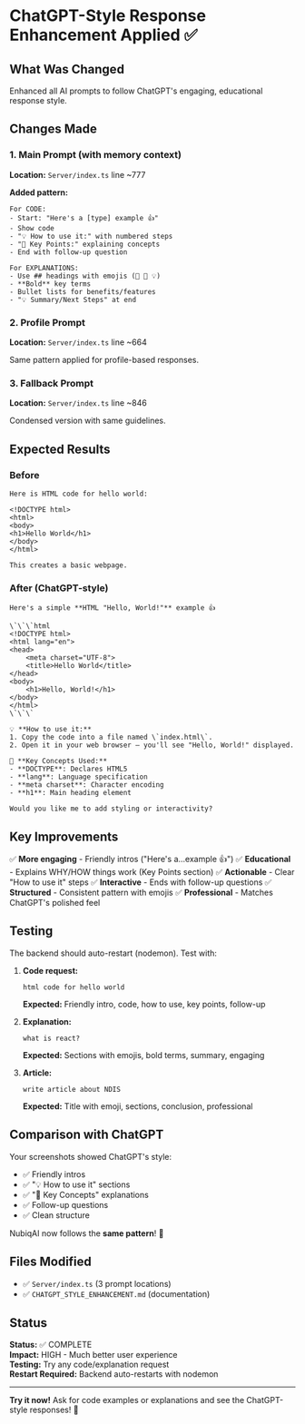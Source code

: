 # ChatGPT-Style Response Enhancement Applied ✅

## What Was Changed

Enhanced all AI prompts to follow ChatGPT's engaging, educational response style.

## Changes Made

### 1. Main Prompt (with memory context)
**Location:** `Server/index.ts` line ~777

**Added pattern:**
```
For CODE:
- Start: "Here's a [type] example 👍"
- Show code
- "💡 How to use it:" with numbered steps
- "🔑 Key Points:" explaining concepts
- End with follow-up question

For EXPLANATIONS:
- Use ## headings with emojis (🌟 🚀 💡)
- **Bold** key terms
- Bullet lists for benefits/features
- "💡 Summary/Next Steps" at end
```

### 2. Profile Prompt
**Location:** `Server/index.ts` line ~664

Same pattern applied for profile-based responses.

### 3. Fallback Prompt
**Location:** `Server/index.ts` line ~846

Condensed version with same guidelines.

## Expected Results

### Before
```
Here is HTML code for hello world:

<!DOCTYPE html>
<html>
<body>
<h1>Hello World</h1>
</body>
</html>

This creates a basic webpage.
```

### After (ChatGPT-style)
```
Here's a simple **HTML "Hello, World!"** example 👍

\`\`\`html
<!DOCTYPE html>
<html lang="en">
<head>
    <meta charset="UTF-8">
    <title>Hello World</title>
</head>
<body>
    <h1>Hello, World!</h1>
</body>
</html>
\`\`\`

💡 **How to use it:**
1. Copy the code into a file named \`index.html\`.
2. Open it in your web browser — you'll see "Hello, World!" displayed.

🔑 **Key Concepts Used:**
- **DOCTYPE**: Declares HTML5
- **lang**: Language specification
- **meta charset**: Character encoding
- **h1**: Main heading element

Would you like me to add styling or interactivity?
```

## Key Improvements

✅ **More engaging** - Friendly intros ("Here's a...example 👍")
✅ **Educational** - Explains WHY/HOW things work (Key Points section)
✅ **Actionable** - Clear "How to use it" steps
✅ **Interactive** - Ends with follow-up questions
✅ **Structured** - Consistent pattern with emojis
✅ **Professional** - Matches ChatGPT's polished feel

## Testing

The backend should auto-restart (nodemon). Test with:

1. **Code request:**
   ```
   html code for hello world
   ```
   **Expected:** Friendly intro, code, how to use, key points, follow-up

2. **Explanation:**
   ```
   what is react?
   ```
   **Expected:** Sections with emojis, bold terms, summary, engaging

3. **Article:**
   ```
   write article about NDIS
   ```
   **Expected:** Title with emoji, sections, conclusion, professional

## Comparison with ChatGPT

Your screenshots showed ChatGPT's style:
- ✅ Friendly intros
- ✅ "💡 How to use it" sections
- ✅ "🔑 Key Concepts" explanations  
- ✅ Follow-up questions
- ✅ Clean structure

NubiqAI now follows the **same pattern**! 🎉

## Files Modified

- ✅ `Server/index.ts` (3 prompt locations)
- ✅ `CHATGPT_STYLE_ENHANCEMENT.md` (documentation)

## Status

**Status:** ✅ COMPLETE  
**Impact:** HIGH - Much better user experience  
**Testing:** Try any code/explanation request  
**Restart Required:** Backend auto-restarts with nodemon

---

**Try it now!** Ask for code examples or explanations and see the ChatGPT-style responses! 🚀
